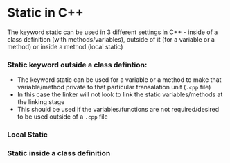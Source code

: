 # Static in C++

The keyword static can be used in 3 different settings in C++ - inside of a class definition (with methods/variables), outside of it (for a variable or a method) 
or inside a method (local static)

### Static keyword outside a class defintion:
* The keyword static can be used for a variable or a method to make that variable/method private to that particular transalation unit (`.cpp` file)
* In this case the linker will not look to link the static variables/methods at the linking stage
* This should be used if the variables/functions are not required/desired to be used outside of a `.cpp` file

### Local Static



### Static inside a class definition

